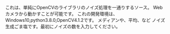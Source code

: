 これは、単純にOpenCVのライブラリのノイズ処理を一通りするソース。
Webカメラから動かすことが可能です。
これの開発環境は、Windows10,python3.8.0,OpenCV4.1.2です。
メディアンや、平均、など
ノイズ生成ごま塩です。最初にノイズの数を入力してください。
